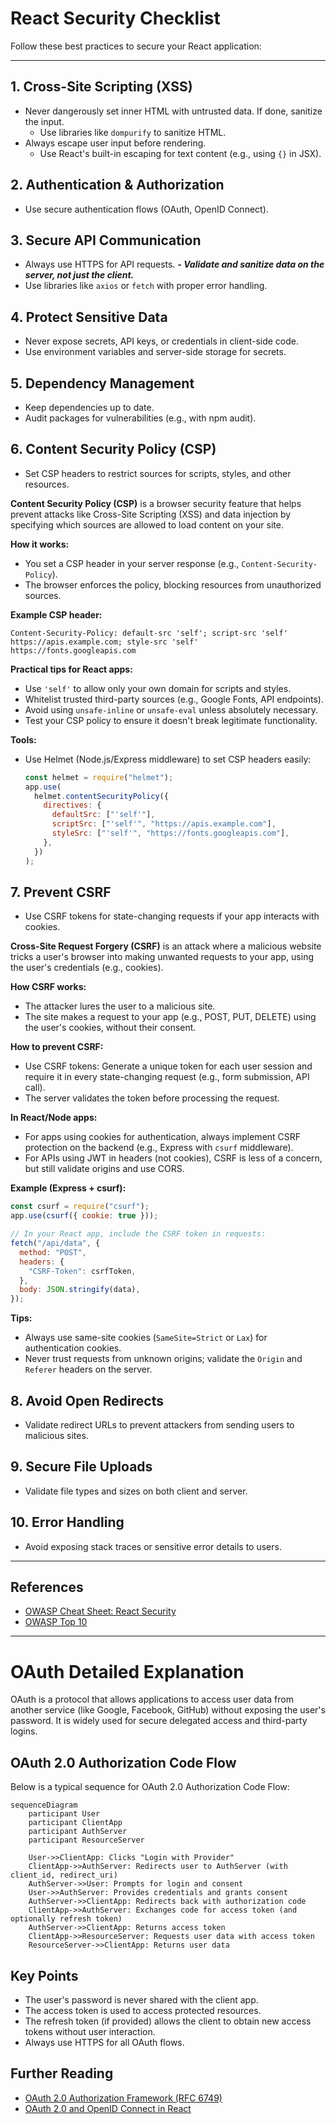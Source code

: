 # React Security Checklist

Follow these best practices to secure your React application:

---

## 1. Cross-Site Scripting (XSS)

- Never dangerously set inner HTML with untrusted data. If done, sanitize the input.
  - Use libraries like `dompurify` to sanitize HTML.
- Always escape user input before rendering.
  - Use React's built-in escaping for text content (e.g., using `{}` in JSX).

## 2. Authentication & Authorization

- Use secure authentication flows (OAuth, OpenID Connect).

## 3. Secure API Communication

- Always use HTTPS for API requests.
  **_- Validate and sanitize data on the server, not just the client._**
- Use libraries like `axios` or `fetch` with proper error handling.

## 4. Protect Sensitive Data

- Never expose secrets, API keys, or credentials in client-side code.
- Use environment variables and server-side storage for secrets.

## 5. Dependency Management

- Keep dependencies up to date.
- Audit packages for vulnerabilities (e.g., with npm audit).

## 6. Content Security Policy (CSP)

- Set CSP headers to restrict sources for scripts, styles, and other resources.

**Content Security Policy (CSP)** is a browser security feature that helps prevent attacks like Cross-Site Scripting (XSS) and data injection by specifying which sources are allowed to load content on your site.

**How it works:**

- You set a CSP header in your server response (e.g., `Content-Security-Policy`).
- The browser enforces the policy, blocking resources from unauthorized sources.

**Example CSP header:**

```
Content-Security-Policy: default-src 'self'; script-src 'self' https://apis.example.com; style-src 'self' https://fonts.googleapis.com
```

**Practical tips for React apps:**

- Use `'self'` to allow only your own domain for scripts and styles.
- Whitelist trusted third-party sources (e.g., Google Fonts, API endpoints).
- Avoid using `unsafe-inline` or `unsafe-eval` unless absolutely necessary.
- Test your CSP policy to ensure it doesn't break legitimate functionality.

**Tools:**

- Use Helmet (Node.js/Express middleware) to set CSP headers easily:
  ```js
  const helmet = require("helmet");
  app.use(
    helmet.contentSecurityPolicy({
      directives: {
        defaultSrc: ["'self'"],
        scriptSrc: ["'self'", "https://apis.example.com"],
        styleSrc: ["'self'", "https://fonts.googleapis.com"],
      },
    })
  );
  ```

## 7. Prevent CSRF

- Use CSRF tokens for state-changing requests if your app interacts with cookies.

**Cross-Site Request Forgery (CSRF)** is an attack where a malicious website tricks a user's browser into making unwanted requests to your app, using the user's credentials (e.g., cookies).

**How CSRF works:**

- The attacker lures the user to a malicious site.
- The site makes a request to your app (e.g., POST, PUT, DELETE) using the user's cookies, without their consent.

**How to prevent CSRF:**

- Use CSRF tokens: Generate a unique token for each user session and require it in every state-changing request (e.g., form submission, API call).
- The server validates the token before processing the request.

**In React/Node apps:**

- For apps using cookies for authentication, always implement CSRF protection on the backend (e.g., Express with `csurf` middleware).
- For APIs using JWT in headers (not cookies), CSRF is less of a concern, but still validate origins and use CORS.

**Example (Express + csurf):**

```js
const csurf = require("csurf");
app.use(csurf({ cookie: true }));

// In your React app, include the CSRF token in requests:
fetch("/api/data", {
  method: "POST",
  headers: {
    "CSRF-Token": csrfToken,
  },
  body: JSON.stringify(data),
});
```

**Tips:**

- Always use same-site cookies (`SameSite=Strict` or `Lax`) for authentication cookies.
- Never trust requests from unknown origins; validate the `Origin` and `Referer` headers on the server.

## 8. Avoid Open Redirects

- Validate redirect URLs to prevent attackers from sending users to malicious sites.

## 9. Secure File Uploads

- Validate file types and sizes on both client and server.

## 10. Error Handling

- Avoid exposing stack traces or sensitive error details to users.

---

## References

- [OWASP Cheat Sheet: React Security](https://cheatsheetseries.owasp.org/cheatsheets/React_Security_Cheat_Sheet.html)
- [OWASP Top 10](https://owasp.org/www-project-top-ten/)

---

# OAuth Detailed Explanation

OAuth is a protocol that allows applications to access user data from another service (like Google, Facebook, GitHub) without exposing the user's password. It is widely used for secure delegated access and third-party logins.

## OAuth 2.0 Authorization Code Flow

Below is a typical sequence for OAuth 2.0 Authorization Code Flow:

```mermaid
sequenceDiagram
    participant User
    participant ClientApp
    participant AuthServer
    participant ResourceServer

    User->>ClientApp: Clicks "Login with Provider"
    ClientApp->>AuthServer: Redirects user to AuthServer (with client_id, redirect_uri)
    AuthServer->>User: Prompts for login and consent
    User->>AuthServer: Provides credentials and grants consent
    AuthServer->>ClientApp: Redirects back with authorization code
    ClientApp->>AuthServer: Exchanges code for access token (and optionally refresh token)
    AuthServer->>ClientApp: Returns access token
    ClientApp->>ResourceServer: Requests user data with access token
    ResourceServer->>ClientApp: Returns user data
```

## Key Points

- The user's password is never shared with the client app.
- The access token is used to access protected resources.
- The refresh token (if provided) allows the client to obtain new access tokens without user interaction.
- Always use HTTPS for all OAuth flows.

## Further Reading

- [OAuth 2.0 Authorization Framework (RFC 6749)](https://datatracker.ietf.org/doc/html/rfc6749)
- [OAuth 2.0 and OpenID Connect in React](https://auth0.com/docs/quickstart/spa/react)
